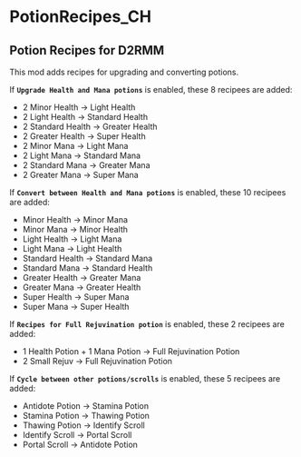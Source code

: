# PotionRecipes_CH

## Potion Recipes for D2RMM

This mod adds recipes for upgrading and converting potions.

If __`Upgrade Health and Mana potions`__ is enabled, these 8 recipees are added:

- 2 Minor Health -> Light Health
- 2 Light Health -> Standard Health
- 2 Standard Health -> Greater Health
- 2 Greater Health -> Super Health
- 2 Minor Mana -> Light Mana
- 2 Light Mana -> Standard Mana
- 2 Standard Mana -> Greater Mana
- 2 Greater Mana -> Super Mana

If __`Convert between Health and Mana potions`__ is enabled, these 10 recipees are added:

- Minor Health -> Minor Mana
- Minor Mana -> Minor Health
- Light Health -> Light Mana
- Light Mana -> Light Health
- Standard Health -> Standard Mana
- Standard Mana -> Standard Health
- Greater Health -> Greater Mana
- Greater Mana -> Greater Health
- Super Health -> Super Mana
- Super Mana -> Super Health

If __`Recipes for Full Rejuvination potion`__ is enabled, these 2 recipees are added:

- 1 Health Potion + 1 Mana Potion -> Full Rejuvination Potion
- 2 Small Rejuv -> Full Rejuvination Potion

If __`Cycle between other potions/scrolls`__ is enabled, these 5 recipees are added:

- Antidote Potion -> Stamina Potion
- Stamina Potion -> Thawing Potion
- Thawing Potion -> Identify Scroll
- Identify Scroll -> Portal Scroll
- Portal Scroll -> Antidote Potion
